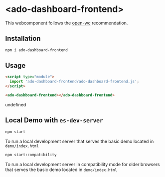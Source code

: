 # \<ado-dashboard-frontend>

This webcomponent follows the [open-wc](https://github.com/open-wc/open-wc) recommendation.

## Installation
```bash
npm i ado-dashboard-frontend
```

## Usage
```html
<script type="module">
  import 'ado-dashboard-frontend/ado-dashboard-frontend.js';
</script>

<ado-dashboard-frontend></ado-dashboard-frontend>
```

undefined

## Local Demo with `es-dev-server`
```bash
npm start
```
To run a local development server that serves the basic demo located in `demo/index.html`

```bash
npm start:compatibility
```
To run a local development server in compatibility mode for older browsers that serves the basic demo located in `demo/index.html`

